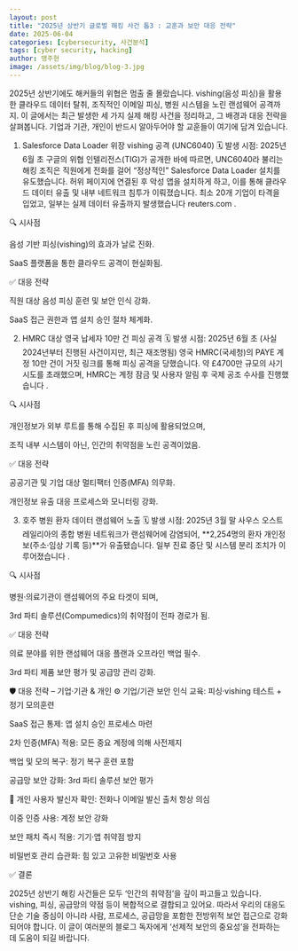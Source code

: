 ```yaml
---
layout: post
title: "2025년 상반기 글로벌 해킹 사건 톱3 : 교훈과 보안 대응 전략"
date: 2025-06-04
categories: [cybersecurity, 사건분석]
tags: [cyber security, hacking]
author: 맹주현
image: /assets/img/blog/blog-3.jpg
---
```

2025년 상반기에도 해커들의 위협은 멈출 줄 몰랐습니다. vishing(음성 피싱)을 활용한 클라우드 데이터 탈취, 조직적인 이메일 피싱, 병원 시스템을 노린 랜섬웨어 공격까지. 이 글에서는 최근 발생한 세 가지 실제 해킹 사건을 정리하고, 그 배경과 대응 전략을 살펴봅니다. 기업과 기관, 개인이 반드시 알아두어야 할 교훈들이 여기에 담겨 있습니다.

1. Salesforce Data Loader 위장 vishing 공격 (UNC6040)
🗓 발생 시점: 2025년 6월 초
구글의 위협 인텔리전스(TIG)가 공개한 바에 따르면, UNC6040라 불리는 해킹 조직은 직원에게 전화를 걸어 “정상적인” Salesforce Data Loader 설치를 유도했습니다. 허위 페이지에 연결된 후 악성 앱을 설치하게 하고, 이를 통해 클라우드 데이터 유출 및 내부 네트워크 침투가 이뤄졌습니다. 최소 20개 기업이 타격을 입었고, 일부는 실제 데이터 유출까지 발생했습니다 
reuters.com
.

🔍 시사점

음성 기반 피싱(vishing)의 효과가 날로 진화.

SaaS 플랫폼을 통한 클라우드 공격이 현실화됨.

✅ 대응 전략

직원 대상 음성 피싱 훈련 및 보안 인식 강화.

SaaS 접근 권한과 앱 설치 승인 절차 체계화.

2. HMRC 대상 영국 납세자 10만 건 피싱 공격
🗓 발생 시점: 2025년 6월 초 (사실 2024년부터 진행된 사건이지만, 최근 재조명됨)
영국 HMRC(국세청)의 PAYE 계정 10만 건이 거짓 링크를 통해 피싱 공격을 당했습니다. 약 £4700만 규모의 사기 시도를 초래했으며, HMRC는 계정 잠금 및 사용자 알림 후 국제 공조 수사를 진행했습니다 .

🔍 시사점

개인정보가 외부 루트를 통해 수집된 후 피싱에 활용되었으며,

조직 내부 시스템이 아닌, 인간의 취약점을 노린 공격이었음.

✅ 대응 전략

공공기관 및 기업 대상 멀티팩터 인증(MFA) 의무화.

개인정보 유출 대응 프로세스와 모니터링 강화.

3. 호주 병원 환자 데이터 랜섬웨어 노출
🗓 발생 시점: 2025년 3월 말
사우스 오스트레일리아의 종합 병원 네트워크가 랜섬웨어에 감염되어, **2,254명의 환자 개인정보(주소·임상 기록 등)**가 유출됐습니다. 일부 진료 중단 및 시스템 분리 조치가 이루어졌습니다 .

🔍 시사점

병원·의료기관이 랜섬웨어의 주요 타겟이 되며,

3rd 파티 솔루션(Compumedics)의 취약점이 전파 경로가 됨.

✅ 대응 전략

의료 분야를 위한 랜섬웨어 대응 플랜과 오프라인 백업 필수.

3rd 파티 제품 보안 평가 및 공급망 관리 강화.

🛡 대응 전략 – 기업·기관 & 개인
⚙️ 기업/기관
보안 인식 교육: 피싱·vishing 테스트 + 정기 모의훈련

SaaS 접근 통제: 앱 설치 승인 프로세스 마련

2차 인증(MFA) 적용: 모든 중요 계정에 의해 사전제지

백업 및 모의 복구: 정기 복구 훈련 포함

공급망 보안 강화: 3rd 파티 솔루션 보안 평가

👤 개인 사용자
발신자 확인: 전화나 이메일 발신 출처 항상 의심

이중 인증 사용: 계정 보안 강화

보안 패치 즉시 적용: 기기·앱 취약점 방지

비밀번호 관리 습관화: 힘 있고 고유한 비밀번호 사용

✅ 결론

2025년 상반기 해킹 사건들은 모두 ‘인간의 취약점’을 깊이 파고들고 있습니다. vishing, 피싱, 공급망의 약점 등이 복합적으로 결합되고 있어요.
따라서 우리의 대응도 단순 기술 중심이 아니라 사람, 프로세스, 공급망을 포함한 전방위적 보안 접근으로 강화되어야 합니다.
이 글이 여러분의 블로그 독자에게 ‘선제적 보안의 중요성’을 전파하는 데 도움이 되길 바랍니다.

